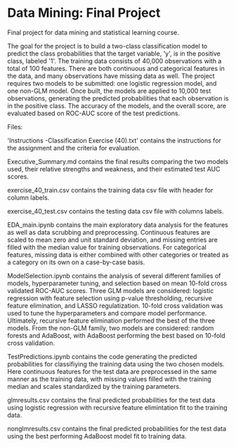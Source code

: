 # Data Mining: Final Project
Final project for data mining and statistical learning course.

The goal for the project is to build a two-class classification model to predict the class probabilities that the target variable, 'y', is in the positive class, labeled '1'. The training data consists of 40,000 observations with a total of 100 features. There are both continuous and categorical features in the data, and many observations have missing data as well. The project requires two models to be submitted: one logistic regression model, and one non-GLM model. Once built, the models are applied to 10,000 test observations, generating the predicted probabilities that each observation is in the positive class. The accuracy of the models, and the overall score, are evaluated based on ROC-AUC score of the test predictions.

Files:

'Instructions -Classification Exercise (40).txt' contains the instructions for the assignment and the criteria for evaluation.

Executive_Summary.md contains the final results comparing the two models used, their relative strengths and weakness, and their estimated test AUC scores.

exercise_40_train.csv contains the training data csv file with header for column labels.

exercise_40_test.csv contains the testing data csv file with columns labels.

EDA_main.ipynb contains the main exploratory data analysis for the features as well as data scrubbing and preprocessing. Continuous features are scaled to mean zero and unit standard deviation, and missing entries are filled with the median value for training observations. For categorical features, missing data is either combined with other categories or treated as a category on its own on a case-by-case basis.

ModelSelection.ipynb contains the analysis of several different families of models, hyperparameter tuning, and selection based on mean 10-fold cross validated ROC-AUC scores. Three GLM models are considered: logistic regression with feature selection using p-value thresholding, recursive feature elimination, and LASSO regulatization. 10-fold cross validation was used to tune the hyperparameters and compare model performance. Ultimately, recursive feature elimination performed the best of the three models. From the non-GLM family, two models are considered: random forests and AdaBoost, with AdaBoost performing the best based on 10-fold cross validation.

TestPredictions.ipynb contains the code generating the predicted probabilities for classifiying the training data using the two chosen models. Here continuous features for the test data are preprocessed in the same manner as the training data, with missing values filled with the training median and scales standardized by the training parameters.

glmresults.csv contains the final predicted probabilities for the test data using logistic regression with recursive feature elimintation fit to the training data.

nonglmresults.csv contains the final predicted probabilities for the test data using the best performing AdaBoost model fit to training data.
